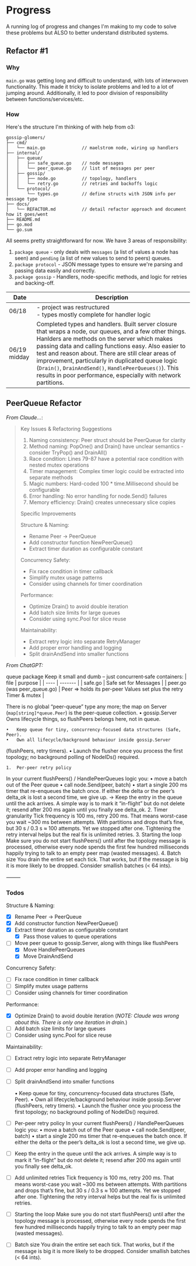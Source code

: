# Progress
A running log of progress and changes I'm making to my code to solve these problems but ALSO to better understand distributed systems.


## Refactor #1
### Why
`main.go` was getting long and difficult to understand, with lots of interwoven functionality. This made it tricky to isolate problems and led to a lot of jumping around. Additionally, it led to poor division of responsibility between functions/services/etc.

### How
Here's the structure I'm thinking of with help from o3:

```
gossip-glomers/
├── cmd/
│   └── main.go              // maelstrom node, wiring up handlers
├── internal/
│   ├── queue/
│   │   ├── safe_queue.go    // node messages
│   │   └── peer_queue.go    // list of messages per peer
│   ├── gossip/
│   │   ├── node.go          // topology, handlers
│   │   └── retry.go         // retries and backoffs logic
│   └── protocol/
│       └── types.go         // define structs with JSON info per message type
├── docs/
│   └── REFACTOR.md          // detail refactor approach and document how it goes/went
├── README.md        
├── go.mod
└── go.sum
```

All seems pretty straightforward for now. We have 3 areas of responsibility:
1. `package queue` - only deals with `messages` (a list of values a node has seen) and `pending` (a list of new values to send to peers) queues.
2. `package protocol` - JSON message types to ensure we're parsing and passing data easily and correctly.
3. `package gossip` - Handlers, node-specific methods, and logic for retries and backing-off.


| Date         | Description                                                                                                                                                                                                                                                                                                                                                                                                                                           |
| ------------ | ----------------------------------------------------------------------------------------------------------------------------------------------------------------------------------------------------------------------------------------------------------------------------------------------------------------------------------------------------------------------------------------------------------------------------------------------------- |
| 06/18        | - project was restructured <br> - types mostly complete for handler logic <br>                                                                                                                                                                                                                                                                                                                                                                        |
| 06/19 midday | Completed types and handlers. Built server closure that wraps a node, our queues, and a few other things. Hanlders are methods on the server which makes passing data and calling functions easy. Also easier to test and reason about. There are still clear areas of improvement, particularly in duplicated queue logic (`Drain()`, `DrainAndSend()`, `HandlePeerQueues()`). This results in poor performance, especially with network partitions. |

## PeerQueue Refactor

*From Claude...*:

>Key Issues & Refactoring Suggestions
>
>  1. Naming consistency: Peer struct should be PeerQueue for clarity
>  2. Method naming: PopOne() and Drain() have unclear semantics - consider TryPop() and DrainAll()
>  3. Race condition: Lines 79-87 have a potential race condition with nested mutex operations
>  4. Timer management: Complex timer logic could be extracted into separate methods
>  5. Magic numbers: Hard-coded 100 * time.Millisecond should be configurable
>  6. Error handling: No error handling for node.Send() failures
>  7. Memory efficiency: Drain() creates unnecessary slice copies
>
>  Specific Improvements
>
>  Structure & Naming:
>  - Rename Peer → PeerQueue
>  - Add constructor function NewPeerQueue()
>  - Extract timer duration as configurable constant
>
>  Concurrency Safety:
>  - Fix race condition in timer callback
>  - Simplify mutex usage patterns
>  - Consider using channels for timer coordination
>
>  Performance:
>  - Optimize Drain() to avoid double iteration
>  - Add batch size limits for large queues
>  - Consider using sync.Pool for slice reuse
>
>  Maintainability:
>  - Extract retry logic into separate RetryManager
>  - Add proper error handling and logging
>  - Split drainAndSend into smaller functions

*From ChatGPT:*

queue package
Keep it small and dumb – just concurrent‐safe containers:
| file | purpose |
| ---- | ------- |
| safe.go | Safe set for Messages |
| peer.go (was peer_queue.go) | Peer ⇒ holds its per-peer Values set plus the retry Timer & mutex |

There is no global “peer-queue” type any more; the map on Server
(`map[string]*queue.Peer`) is the peer-queue collection.
	•	gossip.Server
Owns lifecycle things, so flushPeers belongs here, not in queue.

	•	Keep queue for tiny, concurrency-focused data structures (Safe, Peer).
	•	Own all lifecycle/background behaviour inside gossip.Server
(flushPeers, retry timers).
	•	Launch the flusher once you process the first topology; no background polling
of NodeIDs() required.

	1.	Per-peer retry policy
In your current flushPeers() / HandlePeerQueues logic you:
	•	move a batch out of the Peer queue
	•	call node.Send(peer, batch)
	•	start a single 200 ms timer that re-enqueues the batch once.
If either the delta or the peer’s delta_ok is lost a second time, we give up.
→ Keep the entry in the queue until the ack arrives.  A simple way is to mark it “in-flight” but do not delete it; resend after 200 ms again until you finally see delta_ok.
	2.	Timer granularity
Tick frequency is 100 ms, retry 200 ms.
That means worst-case you wait ~300 ms between attempts.
With partitions and drops that’s fine, but 30 s / 0.3 s ≈ 100 attempts.
Yet we stopped after one.  Tightening the retry interval helps but the real fix is unlimited retries.
	3.	Starting the loop
Make sure you do not start flushPeers() until after the topology message is processed, otherwise every node spends the first few hundred milliseconds happily trying to talk to an empty peer map (wasted messages).
	4.	Batch size
You drain the entire set each tick.  That works, but if the message is big it is more likely to be dropped.  Consider smallish batches (< 64 ints).

⸻


### Todos

Structure & Naming:
  - [x] Rename Peer → PeerQueue
  - [x] Add constructor function NewPeerQueue()
  - [x] Extract timer duration as configurable constant
    - [x] Pass those values to queue operations
  - [ ] Move peer queue to gossip.Server, along with things like flushPeers
    - [x] Move HandlePeerQueues
    - [x] Move DrainAndSend

  Concurrency Safety:
  - [ ] Fix race condition in timer callback
  - [ ] Simplify mutex usage patterns
  - [ ] Consider using channels for timer coordination

  Performance:
  - [x] Optimize Drain() to avoid double iteration (*NOTE: Claude was wrong about this. There is only one iteration in drain.*)
  - [ ] Add batch size limits for large queues
  - [ ] Consider using sync.Pool for slice reuse

  Maintainability:
  - [ ] Extract retry logic into separate RetryManager
  - [ ] Add proper error handling and logging
  - [ ] Split drainAndSend into smaller functions

	•	Keep queue for tiny, concurrency-focused data structures (Safe, Peer).
	•	Own all lifecycle/background behaviour inside gossip.Server
(flushPeers, retry timers).
	•	Launch the flusher once you process the first topology; no background polling
of NodeIDs() required.

- [ ] Per-peer retry policy
        In your current flushPeers() / HandlePeerQueues logic you:
          •	move a batch out of the Peer queue
          •	call node.Send(peer, batch)
          •	start a single 200 ms timer that re-enqueues the batch once.
        If either the delta or the peer’s delta_ok is lost a second time, we give up.
- [ ] Keep the entry in the queue until the ack arrives.  A simple way is to mark it “in-flight” but do not delete it; resend after 200 ms again until you finally see delta_ok.
- [ ] Add unlimited retries
        Tick frequency is 100 ms, retry 200 ms.
        That means worst-case you wait ~300 ms between attempts.
        With partitions and drops that’s fine, but 30 s / 0.3 s ≈ 100 attempts.
        Yet we stopped after one.  Tightening the retry interval helps but the real fix is unlimited retries.
- [ ] Starting the loop
        Make sure you do not start flushPeers() until after the topology message is processed, otherwise every node spends the first few hundred milliseconds happily trying to talk to an empty peer map (wasted messages).
- [ ] Batch size
        You drain the entire set each tick.  That works, but if the message is big it is more likely to be dropped.  Consider smallish batches (< 64 ints).